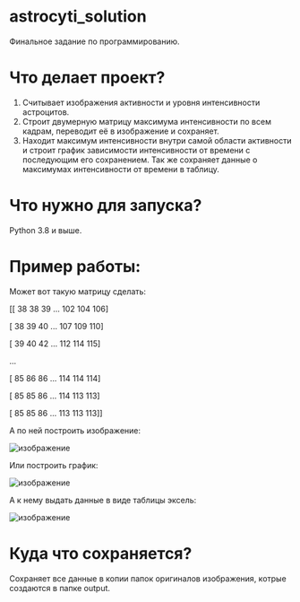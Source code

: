 # astrocyti_solution
Финальное задание по программированию.

# Что делает проект?
1. Считывает изображения активности и уровня интенсивности астроцитов.
2. Строит двумерную матрицу максимума интенсивности по всем кадрам, переводит её в изображение и сохраняет.
3. Находит максимум интенсивности внутри самой области активности и строит график зависимости интенсивности от времени с последующим его сохранением. Так же сохраняет данные о максимумах интенсивности от времени в таблицу.

# Что нужно для запуска?
Python 3.8 и выше.

# Пример работы:
Может вот такую матрицу сделать:

[[ 38  38  39 ... 102 104 106]

 [ 38  39  40 ... 107 109 110]
 
 [ 39  40  42 ... 112 114 115]
 
 ...                       
 
 [ 85  86  86 ... 114 114 114]
 
 [ 85  85  86 ... 114 113 113]
 
 [ 85  85  86 ... 113 113 113]]
 
 А по ней построить изображение:
 
![изображение](https://github.com/TheSubDex/astrocyti_solution/assets/74463256/02f3d5ff-5e94-42df-9eda-90a2127c6e59)

Или построить график:

![изображение](https://github.com/TheSubDex/astrocyti_solution/assets/74463256/97e9a933-c6f2-43ea-a0e2-e1fb0c75a6f5)

А к нему выдать данные в виде таблицы эксель:

![изображение](https://github.com/TheSubDex/astrocyti_solution/assets/74463256/a13b8e44-981e-4dc7-b917-9ab86f943f01)

# Куда что сохраняется?
Сохраняет все данные в копии папок оригиналов изображения, котрые создаются в папке output.
